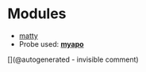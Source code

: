 
# Modules

* [matty](/matty/)
* Probe used: __[myapo](/include/probes/auto/myapo.md)__


[](@autogenerated - invisible comment)